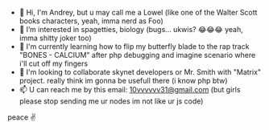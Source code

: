 - 👋 Hi, I'm Andrey, but u may call me a Lowel (like one of the Walter Scott books characters, yeah, imma nerd as Foo)
- 👀 I’m interested in spagetties, biology (bugs... ukwis? 😂😂😂 yeah, imma shitty joker too)
- 🌱 I'm currently learning how to flip my butterfly blade to the rap track "BONES - CALCIUM" after php debugging and imagine scenario where i'll cut off my fingers
- 💞️ I'm looking to collaborate skynet developers or Mr. Smith with "Matrix" project. really think im gonna be usefull there (i know php btw)
- 📫 U can reach me by this email: 10vvvvvv31@gmail.com (but girls please stop sending me ur nodes im not like ur js code)

peace ✌

